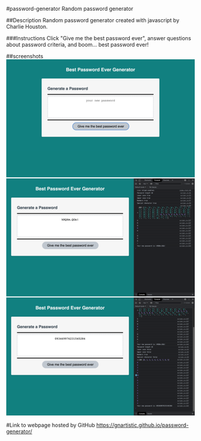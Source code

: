 #password-generator
Random password generator

##Description
Random password generator created with javascript by Charlie Houston.

###Instructions
Click "Give me the best password ever", answer questions about password criteria, and boom... best password ever!

##screenshots
![screenshot 1](/screenshots/Screen%20Shot%202022-05-14%20at%2012.23.11%20AM.png)
![sreenshot 2](/screenshots/Screen%20Shot%202022-05-14%20at%2012.25.17%20AM.png)
![screenshot 3](/screenshots/Screen%20Shot%202022-05-14%20at%2012.25.48%20AM.png)

#Link to webpage hosted by GitHub
https://gnartistic.github.io/password-generator/
